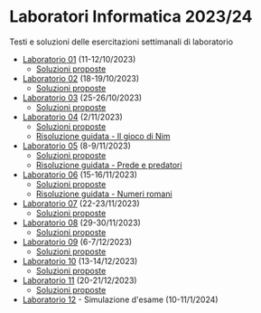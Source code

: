 # Laboratori Informatica 2023/24

Testi e soluzioni delle esercitazioni settimanali di laboratorio

* [Laboratorio 01](./Lab01/Lab01_testo.pdf?raw=true) (11-12/10/2023)
    * [Soluzioni proposte](./Lab01/Lab01_soluzioni.zip?raw=true)
* [Laboratorio 02](./Lab02/Lab02_testo.pdf?raw=true) (18-19/10/2023)
    * [Soluzioni proposte](./Lab02/Lab02_soluzioni.zip?raw=true)
* [Laboratorio 03](./Lab03/Lab03_testo.pdf?raw=true) (25-26/10/2023)
    * [Soluzioni proposte](./Lab03/Lab03_soluzioni.zip?raw=true)
* [Laboratorio 04](./Lab04/Lab04_testo.pdf?raw=true) (2/11/2023)
    * [Soluzioni proposte](./Lab04/Lab04_soluzioni.zip?raw=true)
    * [Risoluzione guidata - Il gioco di Nim](https://youtu.be/KlaTNWm6YmI)
* [Laboratorio 05](./Lab05/Lab05_testo.pdf?raw=true) (8-9/11/2023)
    * [Soluzioni proposte](./Lab05/Lab05_soluzioni.zip?raw=true)
    * [Risoluzione guidata - Prede e predatori](https://youtu.be/n15zmt6Nxps)
* [Laboratorio 06](./Lab06/Lab06_testo.pdf?raw=true) (15-16/11/2023)
    * [Soluzioni proposte](./Lab06/Lab06_soluzioni.zip?raw=true)
    * [Risoluzione guidata - Numeri romani](https://youtu.be/Msrd7T9scKk)
* [Laboratorio 07](./Lab07/Lab07_testo.pdf?raw=true) (22-23/11/2023)
    * [Soluzioni proposte](./Lab07/Lab07_soluzioni.zip?raw=true)
* [Laboratorio 08](./Lab08/Lab08_testo.pdf?raw=true) (29-30/11/2023)
    * [Soluzioni proposte](./Lab08/Lab08_soluzioni.zip?raw=true)
* [Laboratorio 09](./Lab09/Lab09_testo.pdf?raw=true) (6-7/12/2023)
    * [Soluzioni proposte](./Lab09/Lab09_soluzioni.zip?raw=true)
* [Laboratorio 10](./Lab10/Lab10_testo.pdf?raw=true) (13-14/12/2023)
    * [Soluzioni proposte](./Lab10/Lab10_soluzioni.zip?raw=true)
* [Laboratorio 11](./Lab11/Lab11_testo.pdf?raw=true) (20-21/12/2023)
    * [Soluzioni proposte](./Lab11/Lab11_soluzioni.zip?raw=true)
* [Laboratorio 12](./Lab12) - Simulazione d'esame (10-11/1/2024)

